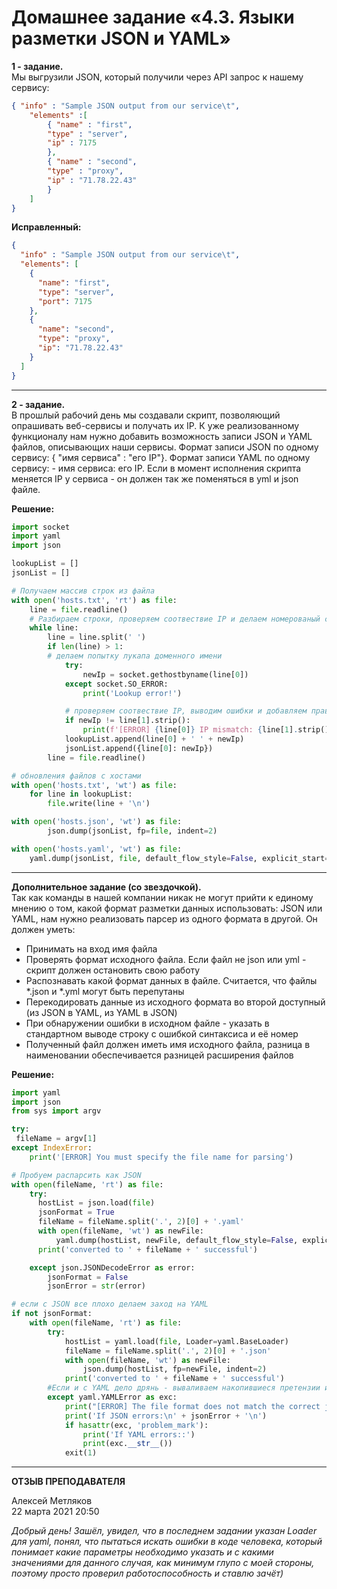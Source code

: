 # Домашнее задание «4.3. Языки разметки JSON и YAML»

**1 - задание.**    
Мы выгрузили JSON, который получили через API запрос к нашему сервису:    
```json
{ "info" : "Sample JSON output from our service\t",
    "elements" :[
        { "name" : "first",
        "type" : "server",
        "ip" : 7175 
        },
        { "name" : "second",
        "type" : "proxy",
        "ip" : "71.78.22.43"
        }
    ]
}
```


**Исправленный:**       
```json
{
  "info" : "Sample JSON output from our service\t",
  "elements": [
    {
      "name": "first",
      "type": "server",
      "port": 7175
    },
    {
      "name": "second",
      "type": "proxy",
      "ip": "71.78.22.43"
    }
  ]
}
```

---

**2 - задание.**    
В прошлый рабочий день мы создавали скрипт, позволяющий опрашивать веб-сервисы и получать их IP. К уже реализованному функционалу нам нужно добавить возможность записи JSON и YAML файлов, описывающих наши сервисы. Формат записи JSON по одному сервису: { "имя сервиса" : "его IP"}. Формат записи YAML по одному сервису: - имя сервиса: его IP. Если в момент исполнения скрипта меняется IP у сервиса - он должен так же поменяться в yml и json файле.

**Решение:**    
```python
import socket
import yaml
import json

lookupList = []
jsonList = []

# Получаем массив строк из файла
with open('hosts.txt', 'rt') as file:
    line = file.readline()
    # Разбираем строки, проверяем соотвествие IP и делаем номерованый словарь из хостов с ip
    while line:
        line = line.split(' ')
        if len(line) > 1:
        # делаем попытку лукапа доменного имени
            try:
                newIp = socket.gethostbyname(line[0])
            except socket.SO_ERROR:
                print('Lookup error!')

            # проверяем соотвествие IP, выводим ошибки и добавляем правильный вариант в список
            if newIp != line[1].strip():
                print(f'[ERROR] {line[0]} IP mismatch: {line[1].strip()} {newIp}')
            lookupList.append(line[0] + ' ' + newIp)
            jsonList.append({line[0]: newIp})
        line = file.readline()

# обновления файлов с хостами
with open('hosts.txt', 'wt') as file:
    for line in lookupList:
        file.write(line + '\n')

with open('hosts.json', 'wt') as file:
        json.dump(jsonList, fp=file, indent=2)

with open('hosts.yaml', 'wt') as file:
    yaml.dump(jsonList, file, default_flow_style=False, explicit_start=True, explicit_end=True)
```

---

**Дополнительное задание (со звездочкой).**    
Так как команды в нашей компании никак не могут прийти к единому мнению о том, какой формат разметки данных использовать: JSON или YAML, нам нужно реализовать парсер из одного формата в другой. Он должен уметь:

*    Принимать на вход имя файла
*    Проверять формат исходного файла. Если файл не json или yml - скрипт должен остановить свою работу
*    Распознавать какой формат данных в файле. Считается, что файлы *.json и *.yml могут быть перепутаны
*    Перекодировать данные из исходного формата во второй доступный (из JSON в YAML, из YAML в JSON)
*    При обнаружении ошибки в исходном файле - указать в стандартном выводе строку с ошибкой синтаксиса и её номер
*    Полученный файл должен иметь имя исходного файла, разница в наименовании обеспечивается разницей расширения файлов


**Решение:**    
```python
import yaml
import json
from sys import argv

try:
 fileName = argv[1]
except IndexError:
    print('[ERROR] You must specify the file name for parsing')

# Пробуем распарсить как JSON
with open(fileName, 'rt') as file:
    try:
      hostList = json.load(file)
      jsonFormat = True
      fileName = fileName.split('.', 2)[0] + '.yaml'
      with open(fileName, 'wt') as newFile:
          yaml.dump(hostList, newFile, default_flow_style=False, explicit_start=True, explicit_end=True)
      print('converted to ' + fileName + ' successful')

    except json.JSONDecodeError as error:
        jsonFormat = False
        jsonError = str(error)

# если с JSON все плохо делаем заход на YAML
if not jsonFormat:
    with open(fileName, 'rt') as file:
        try:
            hostList = yaml.load(file, Loader=yaml.BaseLoader)
            fileName = fileName.split('.', 2)[0] + '.json'
            with open(fileName, 'wt') as newFile:
                json.dump(hostList, fp=newFile, indent=2)
            print('converted to ' + fileName + ' successful')
        #Если и с YAML дело дрянь - вываливаем накопившиеся претензии и выходим с ошибкой
        except yaml.YAMLError as exc:
            print("[ERROR] The file format does not match the correct json or yaml\n")
            print('If JSON errors:\n' + jsonError + '\n')
            if hasattr(exc, 'problem_mark'):
                print('If YAML errors::')
                print(exc.__str__())
            exit(1)
```

---

**ОТЗЫВ ПРЕПОДАВАТЕЛЯ**

Алексей Метляков    
22 марта 2021 20:50

*Добрый день!
Зашёл, увидел, что в последнем задании указан Loader для yaml, понял, что пытаться искать ошибки в коде человека, который понимает какие параметры необходимо указать и с какими значениями для данного случая, как минимум глупо с моей стороны, поэтому просто проверил работоспособность и ставлю зачёт)*
